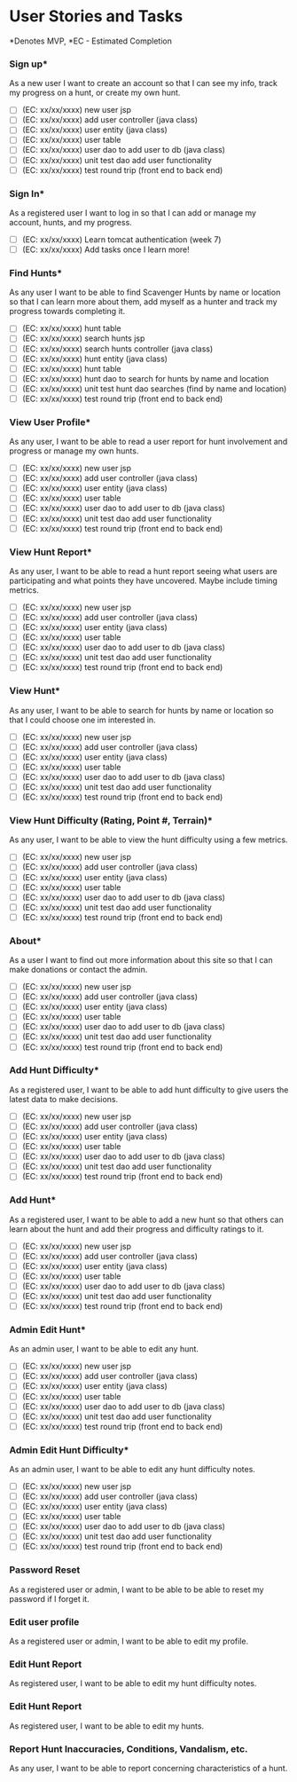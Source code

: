 # User Stories and Tasks

*Denotes MVP, *EC - Estimated Completion

### Sign up*

As a new user I want to create an account so that I can see my info, track my progress on a hunt, or create my own hunt.

- [ ] (EC: xx/xx/xxxx) new user jsp
- [ ] (EC: xx/xx/xxxx) add user controller (java class)
- [ ] (EC: xx/xx/xxxx) user entity (java class)
- [ ] (EC: xx/xx/xxxx) user table
- [ ] (EC: xx/xx/xxxx) user dao to add user to db (java class)
- [ ] (EC: xx/xx/xxxx) unit test dao add user functionality
- [ ] (EC: xx/xx/xxxx) test round trip (front end to back end)

### Sign In*

As a registered user I want to log in so that I can add or manage my account, hunts, and my progress.

- [ ] (EC: xx/xx/xxxx) Learn tomcat authentication (week 7)
- [ ] (EC: xx/xx/xxxx) Add tasks once I learn more!

### Find Hunts*

As any user I want to be able to find Scavenger Hunts by name or location so that I can learn more about them, add
myself as a hunter and track my progress towards completing it.

- [ ] (EC: xx/xx/xxxx) hunt table
- [ ] (EC: xx/xx/xxxx) search hunts jsp
- [ ] (EC: xx/xx/xxxx) search hunts controller (java class)
- [ ] (EC: xx/xx/xxxx) hunt entity (java class)
- [ ] (EC: xx/xx/xxxx) hunt table
- [ ] (EC: xx/xx/xxxx) hunt dao to search for hunts by name and location
- [ ] (EC: xx/xx/xxxx) unit test hunt dao searches (find by name and location)
- [ ] (EC: xx/xx/xxxx) test round trip (front end to back end)

### View User Profile*

As any user, I want to be able to read a user report for hunt involvement and progress or manage my own hunts.

- [ ] (EC: xx/xx/xxxx) new user jsp
- [ ] (EC: xx/xx/xxxx) add user controller (java class)
- [ ] (EC: xx/xx/xxxx) user entity (java class)
- [ ] (EC: xx/xx/xxxx) user table
- [ ] (EC: xx/xx/xxxx) user dao to add user to db (java class)
- [ ] (EC: xx/xx/xxxx) unit test dao add user functionality
- [ ] (EC: xx/xx/xxxx) test round trip (front end to back end)

### View Hunt Report*

As any user, I want to be able to read a hunt report seeing what users are participating and what points they have uncovered. Maybe include timing metrics.

- [ ] (EC: xx/xx/xxxx) new user jsp
- [ ] (EC: xx/xx/xxxx) add user controller (java class)
- [ ] (EC: xx/xx/xxxx) user entity (java class)
- [ ] (EC: xx/xx/xxxx) user table
- [ ] (EC: xx/xx/xxxx) user dao to add user to db (java class)
- [ ] (EC: xx/xx/xxxx) unit test dao add user functionality
- [ ] (EC: xx/xx/xxxx) test round trip (front end to back end)

### View Hunt*

As any user, I want to be able to search for hunts by name or location so that I could choose one im interested in.

- [ ] (EC: xx/xx/xxxx) new user jsp
- [ ] (EC: xx/xx/xxxx) add user controller (java class)
- [ ] (EC: xx/xx/xxxx) user entity (java class)
- [ ] (EC: xx/xx/xxxx) user table
- [ ] (EC: xx/xx/xxxx) user dao to add user to db (java class)
- [ ] (EC: xx/xx/xxxx) unit test dao add user functionality
- [ ] (EC: xx/xx/xxxx) test round trip (front end to back end)

### View Hunt Difficulty (Rating, Point #, Terrain)*

As any user, I want to be able to view the hunt difficulty using a few metrics.

- [ ] (EC: xx/xx/xxxx) new user jsp
- [ ] (EC: xx/xx/xxxx) add user controller (java class)
- [ ] (EC: xx/xx/xxxx) user entity (java class)
- [ ] (EC: xx/xx/xxxx) user table
- [ ] (EC: xx/xx/xxxx) user dao to add user to db (java class)
- [ ] (EC: xx/xx/xxxx) unit test dao add user functionality
- [ ] (EC: xx/xx/xxxx) test round trip (front end to back end)

### About*

As a user I want to find out more information about this site so that I can make donations or contact the admin.

- [ ] (EC: xx/xx/xxxx) new user jsp
- [ ] (EC: xx/xx/xxxx) add user controller (java class)
- [ ] (EC: xx/xx/xxxx) user entity (java class)
- [ ] (EC: xx/xx/xxxx) user table
- [ ] (EC: xx/xx/xxxx) user dao to add user to db (java class)
- [ ] (EC: xx/xx/xxxx) unit test dao add user functionality
- [ ] (EC: xx/xx/xxxx) test round trip (front end to back end)

### Add Hunt Difficulty*

As a registered user, I want to be able to add hunt difficulty to give users the latest data to make decisions. 

- [ ] (EC: xx/xx/xxxx) new user jsp
- [ ] (EC: xx/xx/xxxx) add user controller (java class)
- [ ] (EC: xx/xx/xxxx) user entity (java class)
- [ ] (EC: xx/xx/xxxx) user table
- [ ] (EC: xx/xx/xxxx) user dao to add user to db (java class)
- [ ] (EC: xx/xx/xxxx) unit test dao add user functionality
- [ ] (EC: xx/xx/xxxx) test round trip (front end to back end)

### Add Hunt*

As a registered user, I want to be able to add a new hunt so that others can learn about the hunt and add their progress and difficulty ratings to it.

- [ ] (EC: xx/xx/xxxx) new user jsp
- [ ] (EC: xx/xx/xxxx) add user controller (java class)
- [ ] (EC: xx/xx/xxxx) user entity (java class)
- [ ] (EC: xx/xx/xxxx) user table
- [ ] (EC: xx/xx/xxxx) user dao to add user to db (java class)
- [ ] (EC: xx/xx/xxxx) unit test dao add user functionality
- [ ] (EC: xx/xx/xxxx) test round trip (front end to back end)

### Admin Edit Hunt*

As an admin user, I want to be able to edit any hunt.

- [ ] (EC: xx/xx/xxxx) new user jsp
- [ ] (EC: xx/xx/xxxx) add user controller (java class)
- [ ] (EC: xx/xx/xxxx) user entity (java class)
- [ ] (EC: xx/xx/xxxx) user table
- [ ] (EC: xx/xx/xxxx) user dao to add user to db (java class)
- [ ] (EC: xx/xx/xxxx) unit test dao add user functionality
- [ ] (EC: xx/xx/xxxx) test round trip (front end to back end)

### Admin Edit Hunt Difficulty*

As an admin user, I want to be able to edit any hunt difficulty notes.

- [ ] (EC: xx/xx/xxxx) new user jsp
- [ ] (EC: xx/xx/xxxx) add user controller (java class)
- [ ] (EC: xx/xx/xxxx) user entity (java class)
- [ ] (EC: xx/xx/xxxx) user table
- [ ] (EC: xx/xx/xxxx) user dao to add user to db (java class)
- [ ] (EC: xx/xx/xxxx) unit test dao add user functionality
- [ ] (EC: xx/xx/xxxx) test round trip (front end to back end)

### Password Reset

As a registered user or admin, I want to be able to be able to reset my password if I forget it.

### Edit user profile

As a registered user or admin, I want to be able to edit my profile.

### Edit Hunt Report

As registered user, I want to be able to edit my hunt difficulty notes.

### Edit Hunt Report

As registered user, I want to be able to edit my hunts.

### Report Hunt Inaccuracies, Conditions, Vandalism, etc.

As any user, I want to be able to report concerning characteristics of a hunt.

